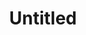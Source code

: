 ---
ee_id: '4458'
site: '1'
type: '2'
long_id: 2018-104 Untitled
url: 2018-104-untitled
title: Untitled
year: '2018'
medium: Raspberry on Somerset paper
commission:
dims: 11 x 7.5 in
pitch:
ps:
live_url:
related:
youtube:
imgs: untitled-2018-104-db-ih--2kAV.jpg
subheading:
display_year: '2018'
download:
add_credit:
add_credits:
related_code:
layout: things-i-made
---